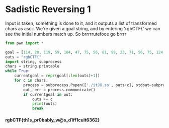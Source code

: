 # Sadistic Reversing 1

Input is taken, something is done to it, and it outputs a list of transformed chars as ascii. We're given a goal string, and by entering 'rgbCTF{' we can see the initial numbers match up. So brrrrrutefoce go brrrr
```python
from pwn import *

goal = [114, 20, 119, 59, 104, 47, 75, 56, 81, 99, 23, 71, 56, 75, 124, 31, 65, 32, 77, 55, 103, 31, 96, 18, 76, 41, 27, 122, 29, 47, 83, 33, 78, 59, 10, 56, 15, 34, 94]
outs = "rgbCTF{"
import string, subprocess
chars = string.printable
while True:
    currentgoal = repr(goal[:len(outs)+1])
    for c in chars:
        process = subprocess.Popen(['./itJX.so', outs+c], stdout=subprocess.PIPE, stderr=subprocess.PIPE)
        out, err = process.communicate()
        if currentgoal in out:
            outs += c
            print(outs)
            break
```
#### rgbCTF{th1s_pr0bably_w@s_d1ff1cult6362}
